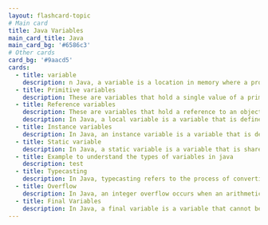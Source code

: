```yaml
---
layout: flashcard-topic
# Main card
title: Java Variables
main_card_title: Java
main_card_bg: '#6586c3'
# Other cards
card_bg: '#9aacd5'
cards:
  - title: variable
    description: n Java, a variable is a location in memory where a programmer can store a value. 
  - title: Primitive variables
    description: These are variables that hold a single value of a primitive data type, such as an integer, float, or boolean.
  - title: Reference variables
    description: These are variables that hold a reference to an object in memory. They do not contain the object itself, but rather a reference to the object's location in memory.
    description: In Java, a local variable is a variable that is defined within a method, constructor, or block of code. Local variables are only visible and accessible within the block of code in which they are defined, and they are not accessible from outside the block.
  - title: Instance variables
    description: In Java, an instance variable is a variable that is defined in a class, but outside of any method. Instance variables are unique to each instance of a class, meaning that each object of a class has its own copy of the instance variables.
  - title: Static variable
    description: In Java, a static variable is a variable that is shared by all instances of a class. This means that there is only one copy of the static variable, regardless of how many objects of the class are created.
  - title: Example to understand the types of variables in java
    description: test
  - title: Typecasting 
    description: In Java, typecasting refers to the process of converting a variable from one data type to another.
  - title: Overflow 
    description: In Java, an integer overflow occurs when an arithmetic operation results in a value that is too large to be stored in the variable's data type.
  - title: Final Variables
    description: In Java, a final variable is a variable that cannot be reassigned. Once a value is assigned to a final variable, it cannot be changed.
---
```

